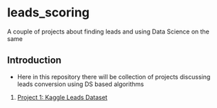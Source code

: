 # leads_scoring
A couple of projects about finding leads and using Data Science on the same

## Introduction
- Here in this repository there will be collection of projects discussing leads conversion using DS based algorithms

1. [Project 1: Kaggle Leads Dataset](/Project%201/)